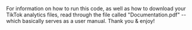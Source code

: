 For information on how to run this code, as well as how to download your TikTok analytics files, read through the file called "Documentation.pdf" -- which basically serves as a user manual.
Thank you & enjoy!
